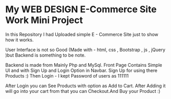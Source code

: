 # My WEB DESIGN E-Commerce Site Work Mini Project
In this Repository I had Uploaded simple E - Commerce Site just to show how it works.

User Interface is not so Good (Made with - html, css , Bootstrap , js , jQuery )but Backend is something to be note.

Backend is made from Mainly Php and MySql.
Front Page Contains Simple UI and with Sign Up and Login Option in Navbar.
Sign Up for using there Products :)
Then Login - I kept Password of users as 111111 

After Login you can See Products with option as Add to Cart. After Adding it will go into your cart from that you can Checkout.And Buy your Product :)

